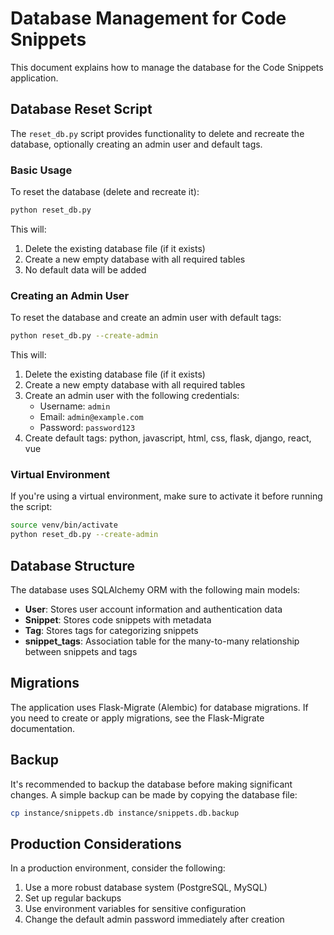 # Database Management for Code Snippets

This document explains how to manage the database for the Code Snippets application.

## Database Reset Script

The `reset_db.py` script provides functionality to delete and recreate the database, optionally creating an admin user and default tags.

### Basic Usage

To reset the database (delete and recreate it):

```bash
python reset_db.py
```

This will:
1. Delete the existing database file (if it exists)
2. Create a new empty database with all required tables
3. No default data will be added

### Creating an Admin User

To reset the database and create an admin user with default tags:

```bash
python reset_db.py --create-admin
```

This will:
1. Delete the existing database file (if it exists)
2. Create a new empty database with all required tables
3. Create an admin user with the following credentials:
   - Username: `admin`
   - Email: `admin@example.com` 
   - Password: `password123`
4. Create default tags: python, javascript, html, css, flask, django, react, vue

### Virtual Environment

If you're using a virtual environment, make sure to activate it before running the script:

```bash
source venv/bin/activate
python reset_db.py --create-admin
```

## Database Structure

The database uses SQLAlchemy ORM with the following main models:

- **User**: Stores user account information and authentication data
- **Snippet**: Stores code snippets with metadata
- **Tag**: Stores tags for categorizing snippets
- **snippet_tags**: Association table for the many-to-many relationship between snippets and tags

## Migrations

The application uses Flask-Migrate (Alembic) for database migrations. If you need to create or apply migrations, see the Flask-Migrate documentation.

## Backup

It's recommended to backup the database before making significant changes. A simple backup can be made by copying the database file:

```bash
cp instance/snippets.db instance/snippets.db.backup
```

## Production Considerations

In a production environment, consider the following:

1. Use a more robust database system (PostgreSQL, MySQL)
2. Set up regular backups
3. Use environment variables for sensitive configuration
4. Change the default admin password immediately after creation